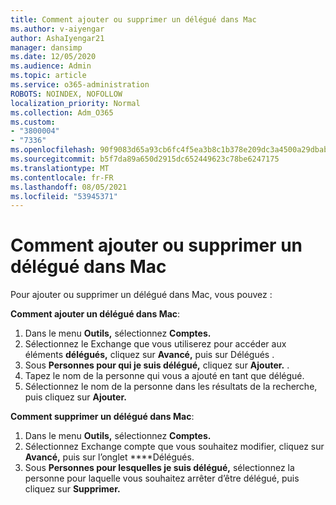 ```yaml
---
title: Comment ajouter ou supprimer un délégué dans Mac
ms.author: v-aiyengar
author: AshaIyengar21
manager: dansimp
ms.date: 12/05/2020
ms.audience: Admin
ms.topic: article
ms.service: o365-administration
ROBOTS: NOINDEX, NOFOLLOW
localization_priority: Normal
ms.collection: Adm_O365
ms.custom:
- "3800004"
- "7336"
ms.openlocfilehash: 90f9083d65a93cb6fc4f5ea3b8c1b378e209dc3a4500a29dbab04ef958ea93c7
ms.sourcegitcommit: b5f7da89a650d2915dc652449623c78be6247175
ms.translationtype: MT
ms.contentlocale: fr-FR
ms.lasthandoff: 08/05/2021
ms.locfileid: "53945371"
---
```

# <a name="how-to-add-or-remove-a-delegate-in-mac"></a>Comment ajouter ou supprimer un délégué dans Mac

Pour ajouter ou supprimer un délégué dans Mac, vous pouvez :

**Comment ajouter un délégué dans Mac**:

1. Dans le menu **Outils,** sélectionnez **Comptes.**
1. Sélectionnez le Exchange que vous utiliserez pour accéder aux éléments **délégués,** cliquez sur **Avancé,** puis sur Délégués .
1. Sous **Personnes pour qui je suis délégué,** cliquez sur **Ajouter.** .
1. Tapez le nom de la personne qui vous a ajouté en tant que délégué.
1. Sélectionnez le nom de la personne dans les résultats de la recherche, puis cliquez sur **Ajouter.**
 
**Comment supprimer un délégué dans Mac**:

1. Dans le menu **Outils,** sélectionnez **Comptes.**
1. Sélectionnez Exchange compte que vous souhaitez modifier, cliquez sur **Avancé,** puis sur l’onglet ****Délégués.
1. Sous **Personnes pour lesquelles je suis délégué,** sélectionnez la personne pour laquelle vous souhaitez arrêter d’être délégué, puis cliquez sur **Supprimer.**
